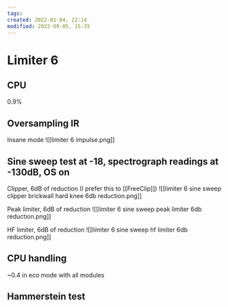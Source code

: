 ```yaml
---
tags: 
created: 2022-01-04, 22:14
modified: 2022-09-05, 15:35
---
```


# Limiter 6

## CPU
0.9%

## Oversampling IR
Insane mode
![[limiter 6 impulse.png]]

## Sine sweep test at -18, spectrograph readings at -130dB, OS on
Clipper, 6dB of reduction (I prefer this to [[FreeClip]])
![[limiter 6 sine sweep clipper brickwall hard knee 6db reduction.png]]

Peak limiter, 6dB of reduction
![[limiter 6 sine sweep peak limiter 6db reduction.png]]

HF limiter, 6dB of reduction
![[limiter 6 sine sweep hf limiter 6db reduction.png]]

## CPU handling
~0.4 in eco mode with all modules

## Hammerstein test